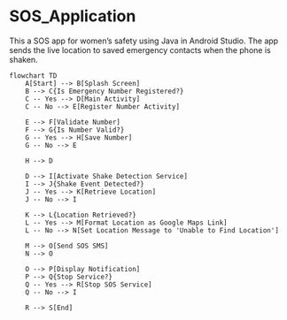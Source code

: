 # SOS_Application
This  a SOS app for women’s safety using Java in Android Studio. The app sends the live location to saved emergency contacts when the phone is shaken.

```mermaid
flowchart TD
    A[Start] --> B[Splash Screen]
    B --> C{Is Emergency Number Registered?}
    C -- Yes --> D[Main Activity]
    C -- No --> E[Register Number Activity]
    
    E --> F[Validate Number]
    F --> G{Is Number Valid?}
    G -- Yes --> H[Save Number]
    G -- No --> E
    
    H --> D
    
    D --> I[Activate Shake Detection Service]
    I --> J{Shake Event Detected?}
    J -- Yes --> K[Retrieve Location]
    J -- No --> I
    
    K --> L{Location Retrieved?}
    L -- Yes --> M[Format Location as Google Maps Link]
    L -- No --> N[Set Location Message to 'Unable to Find Location']
    
    M --> O[Send SOS SMS]
    N --> O
    
    O --> P[Display Notification]
    P --> Q{Stop Service?}
    Q -- Yes --> R[Stop SOS Service]
    Q -- No --> I
    
    R --> S[End]
